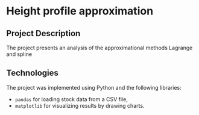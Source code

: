 # Height profile approximation

## Project Description

The project presents an analysis of the approximational methods Lagrange and spline

## Technologies

The project was implemented using Python and the following libraries:

- `pandas` for loading stock data from a CSV file,
- `matplotlib` for visualizing results by drawing charts.
